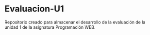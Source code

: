 # Evaluacion-U1
Repositorio creado para almacenar el desarrollo de la evaluación de la unidad 1 de la asignatura Programación WEB.
